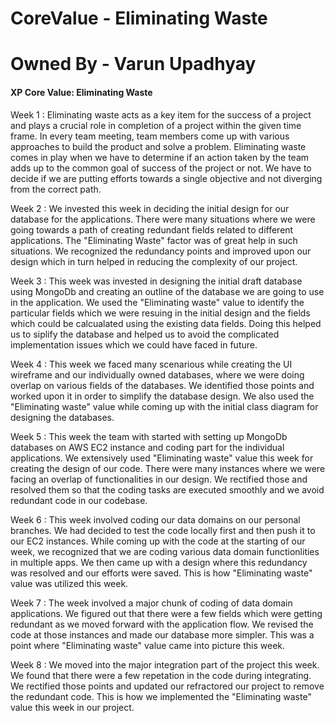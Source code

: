 # CoreValue - Eliminating Waste
# Owned By - Varun Upadhyay

#### XP Core Value: Eliminating Waste

Week 1 : Eliminating waste acts as a key item for the success of a project and plays a crucial role in completion of a project within the given time frame. In every team meeting, team members come up with various approaches to build the product and solve a problem. Eliminating waste comes in play when we have to determine if an action taken by the team adds up to the common goal of success of the project or not. We have to decide if we are putting efforts towards a single objective and not diverging from the correct path.

Week 2 : We invested this week in deciding the initial design for our database for the applications. There were many situations where we were going towards a path of creating redundant fields related to different applications. The "Eliminating Waste" factor was of great help in such situations. We recognized the redundancy points and improved upon our design which in turn helped in reducing the complexity of our project.

Week 3 : This week was invested in designing the initial draft database using MongoDb and creating an outline of the database we are going to use in the application. We used the "Eliminating waste" value to identify the particular fields which we were resuing in the initial design and the fields which could be calcualated using the existing data fields. Doing this helped us to siplify the database and helped us to avoid the complicated implementation issues which we could have faced in future.

Week 4 : This week we faced many scenarious while creating the UI wireframe and our individually owned databases, where we were doing overlap on various fields of the databases. We identified those points and worked upon it in order to simplify the database design. We also used the "Eliminating waste" value while coming up with the initial class diagram for designing the databases.

Week 5 : This week the team with started with setting up MongoDb databases on AWS EC2 instance and coding part for the individual applications. We extensively used "Eliminating waste" value this week for creating the design of our code. There were many instances where we were facing an overlap of functionalities in our design. We rectified those and resolved them so that the coding tasks are executed smoothly and we avoid redundant code in our codebase.

Week 6 : This week involved coding our data domains on our personal branches. We had decided to test the code locally first and then push it to our EC2 instances. While coming up with the code at the starting of our week, we recognized that we are coding various data domain functionlities in multiple apps. We then came up with a design where this redundancy was resolved and our efforts were saved. This is how "Eliminating waste" value was utilized this week.

Week 7 : The week involved a major chunk of coding of data domain applications. We figured out that there were a few fields which were getting redundant as we moved forward with the application flow. We revised the code at those instances and made our database more simpler. This was a point where "Eliminating waste" value came into picture this week.

Week 8 : We moved into the major integration part of the project this week. We found that there were a few repetation in the code during integrating. We rectified those points and updated our refractored our project to remove the redundant code. This is how we implemented the "Eliminating waste" value this week in our project.
